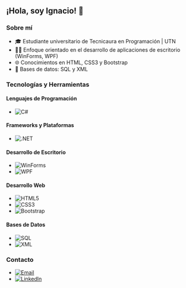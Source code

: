 ## ¡Hola, soy Ignacio! 👋

### Sobre mí
- 🎓 Estudiante universitario de Tecnicaura en Programación | UTN
- 👨‍💻 Enfoque orientado en el desarrollo de aplicaciones de escritorio (WinForms, WPF)
- 🌐 Conocimientos en HTML, CSS3 y Bootstrap
- 💾 Bases de datos: SQL y XML

### Tecnologías y Herramientas

#### Lenguajes de Programación
- ![C#](https://img.shields.io/badge/C%23-239120?style=for-the-badge&logo=csharp&logoColor=white)

#### Frameworks y Plataformas
- ![.NET](https://img.shields.io/badge/.NET-512BD4?style=for-the-badge&logo=dotnet&logoColor=white)

#### Desarrollo de Escritorio
- ![WinForms](https://img.shields.io/badge/WinForms-0078D6?style=for-the-badge&logo=windows&logoColor=white)
- ![WPF](https://img.shields.io/badge/WPF-5C2D91?style=for-the-badge&logo=.net&logoColor=white)

#### Desarrollo Web
- ![HTML5](https://img.shields.io/badge/HTML5-E34F26?style=for-the-badge&logo=html5&logoColor=white)
- ![CSS3](https://img.shields.io/badge/CSS3-1572B6?style=for-the-badge&logo=css3&logoColor=white)
- ![Bootstrap](https://img.shields.io/badge/Bootstrap-563D7C?style=for-the-badge&logo=bootstrap&logoColor=white)

#### Bases de Datos
- ![SQL](https://img.shields.io/badge/SQL-4479A1?style=for-the-badge&logo=postgresql&logoColor=white)
- ![XML](https://img.shields.io/badge/XML-FF6600?style=for-the-badge&logo=xml&logoColor=white)

### Contacto
- <a href="mailto:ferrerignacio@outlook.com"><img src="https://img.shields.io/badge/Email-D14836?style=for-the-badge&logo=gmail&logoColor=white" alt="Email"></a>
- <a href="https://www.linkedin.com/in/ferrerignacio/" target="_blank"><img src="https://img.shields.io/badge/LinkedIn-0077B5?style=for-the-badge&logo=linkedin&logoColor=white" alt="LinkedIn"></a>
